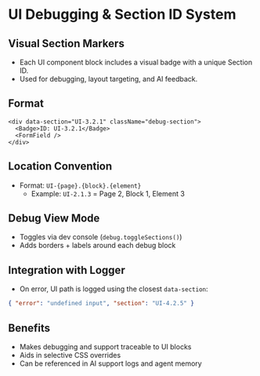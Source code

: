 
# UI Debugging & Section ID System

## Visual Section Markers
- Each UI component block includes a visual badge with a unique Section ID.
- Used for debugging, layout targeting, and AI feedback.

## Format
```tsx
<div data-section="UI-3.2.1" className="debug-section">
  <Badge>ID: UI-3.2.1</Badge>
  <FormField />
</div>
```

## Location Convention
- Format: `UI-{page}.{block}.{element}`
  - Example: `UI-2.1.3` = Page 2, Block 1, Element 3

## Debug View Mode
- Toggles via dev console (`debug.toggleSections()`)
- Adds borders + labels around each debug block

## Integration with Logger
- On error, UI path is logged using the closest `data-section`:
```json
{ "error": "undefined input", "section": "UI-4.2.5" }
```

## Benefits
- Makes debugging and support traceable to UI blocks
- Aids in selective CSS overrides
- Can be referenced in AI support logs and agent memory
